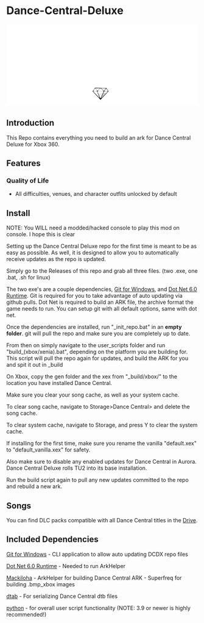 # Dance-Central-Deluxe

![Header Image](dependencies/header.png)

## Introduction

This Repo contains everything you need to build an ark for Dance Central Deluxe for Xbox 360.

## Features

### Quality of Life
* All difficulties, venues, and character outfits unlocked by default

## Install

NOTE: You WILL need a modded/hacked console to play this mod on console. I hope this is clear


Setting up the Dance Central Deluxe repo for the first time is meant to be as easy as possible.
As well, it is designed to allow you to automatically receive updates as the repo is updated.

Simply go to the Releases of this repo and grab all three files. (two .exe, one .bat, .sh for linux)

The two exe's are a couple dependencies, [Git for Windows](https://gitforwindows.org/), and [Dot Net 6.0 Runtime](https://dotnet.microsoft.com/en-us/download/dotnet/6.0/runtime).
Git is required for you to take advantage of auto updating via github pulls. Dot Net is required to build an ARK file, the archive format the game needs to run.
You can setup git with all default options, same with dot net.

Once the dependencies are installed, run "_init_repo.bat" in an **empty folder**. git will pull the repo and make sure you are completely up to date.

From then on simply navigate to the user_scripts folder and run "build_(xbox/xenia).bat", depending on the platform you are building for. This script will pull the repo again for updates, and build the ARK for you and spit it out in _build

On Xbox, copy the gen folder and the xex from "_build/xbox/" to the location you have installed Dance Central.

Make sure you clear your song cache, as well as your system cache.

To clear song cache, navigate to Storage>Dance Central> and delete the song cache.

To clear system cache, navigate to Storage, and press Y to clear the system cache.

If installing for the first time, make sure you rename the vanilla "default.xex" to "default_vanilla.xex" for safety.

Also make sure to disable any enabled updates for Dance Central in Aurora. Dance Central Deluxe rolls TU2 into its base installation.

Run the build script again to pull any new updates committed to the repo and rebuild a new ark.

## Songs

You can find DLC packs compatible with all Dance Central titles in the [Drive](https://drive.google.com/drive/folders/1Wc_oYoY8I-HL8XYOlau5qi99CQkPoStl).

## Included Dependencies

[Git for Windows](https://gitforwindows.org/) - CLI application to allow auto updating DCDX repo files

[Dot Net 6.0 Runtime](https://dotnet.microsoft.com/en-us/download/dotnet/6.0/runtime) - Needed to run ArkHelper

[Mackiloha](https://github.com/PikminGuts92/Mackiloha) - ArkHelper for building Dance Central ARK - Superfreq for building .bmp_xbox images

[dtab](https://github.com/mtolly/dtab) - For serializing Dance Central dtb files

[python](https://www.python.org/downloads/) - for overall user script functionality (NOTE: 3.9 or newer is highly recommended!)